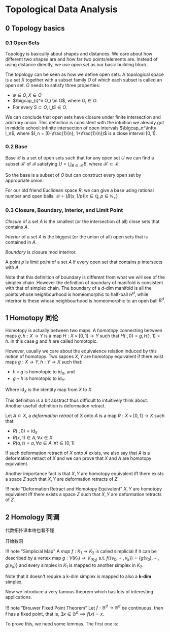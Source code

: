 # Topological Data Analysis

## 0 Topology basics

### 0.1 Open Sets

Topology is basically about shapes and distances. We care about how different two shapes are and how far two points/elements are. Instead of using distance directly, we use *open set* as our basic building block.

The topology can be seen as how we define open sets. A topological space is a set $X$ together with a subset family $O$ of which each subset is called an open set. $O$ needs to satisfy three properties:

+ $\emptyset \in O, X \in O$
+ $\bigcap_{i}^n O_i \in O$, where $O_i \in O$.
+ For every $S \subset O$, $\bigcup S \in O$.

We can conclude that open sets have closure under finite intersection and arbitrary union. This definition is consistent with the intuition we already got in middle school: infinite intersection of open intervals $\bigcap_n^\infty I_n$, where $I_n = (0-\frac{1}{n}, 1+\frac{1}{n})$ is a close interval $[0,1]$.

### 0.2 Base

Base $\mathcal{B}$ is a set of open sets such that for any open set $U$ we can find a subset $\mathcal{B}'$ of $\mathcal{B}$ satisfying $U = \bigcup_{B \in \mathcal{B}'}B$, where $\mathcal{B}' \subset \mathcal{B}$.

So the base is a subset of $O$ but can construct every open set by appropriate union.

For our old friend Euclidean space $R$, we can give a base using rational number and open balls: $\mathcal{B} = \{B(x, 1/p) | x \in \mathbb{Q}, p \in \mathbb{N}_+\}$

### 0.3 Closure, Boundary, Interior, and Limit Point

*Closure* of a set $A$ is the smallest (or the intersection of all) close sets that contains $A$.

*Interior* of a set $A$ is the biggest (or the union of all) open sets that is contained in $A$.

*Boundary* is closure mod interiror.

A point $p$ is *limit point* of a set $A$ if every open set that contains $p$ intersects with $A$. 

Note that this definition of boundary is different from what we will see of the simplex chain. However the definition of boundary of manifold is consistent with that of simplex chain. The boundary of a $d$-dim manifold is all the points whose neighbourhood is homeomorphic to half-ball $H^d$, while interiror is these whose neighbourhood is homeomorphic to an open ball $B^d$.

## 1 Homotopy 同伦 

Homotopy is actually between two maps. A *homotopy* connecting between maps $g, h: X \rightarrow Y$ is a map $H: X \times [0,1] \rightarrow Y$ such that $H(\cdot, 0) = g, H(\cdot, 1) = h$. In this case $g$ and $h$ are called homotopic.

However, usually we care about the equivalence relation induced by this notion of homotopy. Two sapces $X, Y$ are homotopy equivalent if there exist maps $g: X \rightarrow Y, h: Y \rightarrow X$ such that:

+ $h \circ g$ is homotopic to $\text{id}_X$, and
+ $g \circ h$ is homotopic to $\text{id}_Y$.

Where $\text{id}_X$ is the identity map from $X$ to $X$.

This definition is a bit abstract thus difficult to intuitively think about. Another usefull definition is deformation retract.

Let $A \subset X$, a *deformation retract* of X onto $A$ is a map $R: X \times [0,1] \rightarrow X$ such that:

+ $R(\cdot, 0) = \text{id}_X$
+ $R(x,1) \in A, \forall x \in X$
+ $R(a,t) = a, \forall a \in A, \forall t \in [0,1]$

If such deformation retractt of $X$ onto $A$ exists, we also say that $A$ is a deformation retract of $X$ and we can prove that $X$ and $A$ are homotopy equivalent.

Another importance fact is that $X, Y$ are homotopy equivalent iff there exists a space $Z$ such that $X, Y$ are deformation retracts of $Z$.

!!! note "Deformation Retract and Homotopy Equivalent"
    $X, Y$ are homotopy equivalent iff there exists a space $Z$ such that $X, Y$ are deformation retracts of $Z$.


## 2 Homology 同调

代数拓扑课本啥也看不懂

开始数洞

!!! note "Simplicial Map"
    A *map* $f: K_1 \rightarrow K_2$ is called simplicial if it can be described by a vertex map $g: V(K_1) \rightarrow V_(K_2)$ s.t. $f(\{v_0, \cdots, v_k\}) = \{g(v_0), \cdots, g(v_k)\}$ and every simplex in $K_1$ is mapped to another simplex in $K_2$.

Note that it doesn't require a k-dim simplex is mapped to also a **k-dim** simplex.

Now we introduce a very famous theorem which has lots of interesting applications.

!!! note "Brouwer Fixed Point Theorem"
    Let $f: \mathbb{B}^d \rightarrow \mathbb{B}^d$ be continuous, then f has a fixed point, that is, $\exists x \in \mathbb{B}^d \implies f(x) = x$.

To prove this, we need some lemmas. The first one is:


